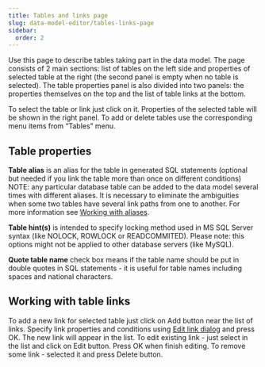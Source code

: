 ```yaml
---
title: Tables and links page
slug: data-model-editor/tables-links-page
sidebar:
  order: 2
---
```


Use this page to describe tables taking part in the data model.
The page consists of 2 main sections: list of tables on the left side and properties of selected table at the right (the second panel is empty when no table is selected).
The table properties panel is also divided into two panels: the properties themselves on the top and the list of table links at the bottom.

To select the table or link just click on it. Properties of the selected table will be shown in the right panel.
To add or delete tables use the corresponding menu items from “Tables” menu.

## Table properties

**Table alias** is an alias for the table in generated SQL statements (optional but needed if you link the table more than once on different conditions)
NOTE: any particular database table can be added to the data model several times with different aliases. It is necessary to eliminate the ambiguities when some two tables have several link paths from one to another. For more information see [Working with aliases](//data-model-editor/working-with-aliases).

**Table hint(s)** is intended to specify locking method used in MS SQL Server syntax (like NOLOCK, ROWLOCK or READCOMMITED). Please note: this options might not be applied to other database servers (like MySQL).

**Quote table name** check box means if the table name should be put in double quotes in SQL statements - it is useful for table names including spaces and national characters.

## Working with table links

To add a new link for selected table just click on Add button near the list of links. Specify link properties and conditions using [Edit link dialog](//data-model-editor/edit-link-dialog) and press OK. The new link will appear in the list.
To edit existing link - just select in the list and click on Edit button. Press OK when finish editing.
To remove some link - selected it and press Delete button.
